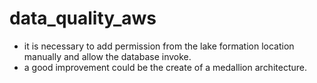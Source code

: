 # data_quality_aws

* it is necessary to add permission from the lake formation location manually and allow the database invoke.
* a good improvement could be the create of a medallion architecture.